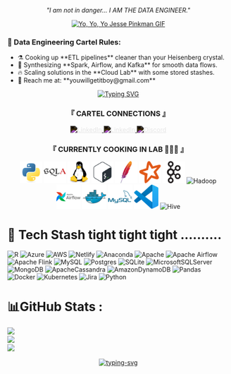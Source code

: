 <p align="center">
  <em>"I am not in danger... I AM THE DATA ENGINEER."</em>
</p>

<p align="center">
  <a href="https://postimg.cc/mttsS84X">
    <img src="https://i.postimg.cc/mrWz85h1/giphy.webp" alt="Yo, Yo, Yo Jesse Pinkman GIF" width="400">
  </a>
</p>

  ### 💾 Data Engineering Cartel Rules:


<p align="center">
<ul>
  <li>⚗️ Cooking up **ETL pipelines** cleaner than your Heisenberg crystal.</li>
  <li>🧪 Synthesizing **Spark, Airflow, and Kafka** for smooth data flows.</li>
  <li>🔥 Scaling solutions in the **Cloud Lab** with some stored stashes.</li>
  <li>📩 Reach me at: **youwillgetitboy@gmail.com**</li>
</ul>
</p>

<p align="center">
  <a href="https://git.io/typing-svg">
    <img src="https://readme-typing-svg.demolab.com?font=Fira+Code&weight=200&size=25&duration=3500&pause=600&color=B3B2AC&background=FFE33F00&center=true&width=536&lines=The+One+Who+Ingests;Master+of+ETL+Alchemy;Breaking+Big+Data" alt="Typing SVG">
  </a>
</p>

<h3 align="center">『 CARTEL CONNECTIONS 』</h3>

<p align="center">
  <a href="https://www.linkedin.com/in/your-profile/" target="_blank">
    <img src="https://raw.githubusercontent.com/maurodesouza/profile-readme-generator/master/src/assets/icons/social/linkedin/default.svg" width="43" height="37" alt="LinkedIn" style="filter: invert(1);">
  </a>
    <a href="https://www.linkedin.com/in/your-profile/" target="_blank">
    <img src="https://raw.githubusercontent.com/maurodesouza/profile-readme-generator/master/src/assets/icons/social/stackoverflow/default.svg" width="43" height="37" alt="LinkedIn" style="filter: invert(1);">
  </a>
  <a href="https://discordapp.com/users/YourDiscordID" target="_blank">
    <img src="https://raw.githubusercontent.com/maurodesouza/profile-readme-generator/master/src/assets/icons/social/discord/default.svg" width="43" height="37" alt="Discord" style="filter: invert(1);">
  </a>
</p>

<h3 align="center">『 CURRENTLY COOKING IN LAB 👨🏻‍💻 』</h3>

<p align="center">
  <img src="https://raw.githubusercontent.com/devicons/devicon/master/icons/python/python-original.svg" alt="Python" width="50" />
  <img src="https://raw.githubusercontent.com/devicons/devicon/master/icons/sqlalchemy/sqlalchemy-original.svg" alt="SQL" width="50" />
  <img src="https://raw.githubusercontent.com/devicons/devicon/master/icons/linux/linux-original.svg" alt="Linux" width="50" />
  <img src="https://raw.githubusercontent.com/devicons/devicon/master/icons/bash/bash-original.svg" alt="Bash" width="50" />
  <img src="https://raw.githubusercontent.com/devicons/devicon/master/icons/apache/apache-original.svg" alt="Apacheflink" width="50" />
  <img src="https://raw.githubusercontent.com/devicons/devicon/refs/heads/master/icons/apachespark/apachespark-original.svg" alt="Spark" width="50" />
  <img src="https://raw.githubusercontent.com/devicons/devicon/refs/heads/master/icons/apachekafka/apachekafka-original.svg" alt="Kafka" width="50" />
  <img src="https://www.vectorlogo.zone/logos/apache_hadoop/apache_hadoop-icon.svg" alt="Hadoop" width="50" />
  <img src="https://raw.githubusercontent.com/devicons/devicon/refs/heads/master/icons/apacheairflow/apacheairflow-original-wordmark.svg" alt="Airflow" width="55" />
  <img src="https://raw.githubusercontent.com/devicons/devicon/refs/heads/master/icons/docker/docker-original.svg" alt="Docker" width="55" />
  <img src="https://raw.githubusercontent.com/devicons/devicon/refs/heads/master/icons/mysql/mysql-plain-wordmark.svg" alt="MySQL" width="55" />
  <img src="https://raw.githubusercontent.com/devicons/devicon/refs/heads/master/icons/vscode/vscode-original.svg" alt="Visual Studio Code" width="55" />
  <img src="https://raw.githubusercontent.com/devicons/devicon/refs/heads/master/icons/hive/hive-original.svg" alt="Hive" width="55" />
</p>

# 💊 Tech Stash                 tight tight tight ..........
![R](https://img.shields.io/badge/r-%23276DC3.svg?style=for-the-badge&logo=r&logoColor=white) ![Azure](https://img.shields.io/badge/azure-%230072C6.svg?style=for-the-badge&logo=azure-devops&logoColor=white) ![AWS](https://img.shields.io/badge/AWS-%23FF9900.svg?style=for-the-badge&logo=amazon-aws&logoColor=white) ![Netlify](https://img.shields.io/badge/netlify-%23000000.svg?style=for-the-badge&logo=netlify&logoColor=#00C7B7) ![Anaconda](https://img.shields.io/badge/Anaconda-%2344A833.svg?style=for-the-badge&logo=anaconda&logoColor=white) ![Apache](https://img.shields.io/badge/apache-%23D42029.svg?style=for-the-badge&logo=apache&logoColor=white) ![Apache Airflow](https://img.shields.io/badge/Apache%20Airflow-017CEE?style=for-the-badge&logo=Apache%20Airflow&logoColor=white) ![Apache Flink](https://img.shields.io/badge/Apache%20Flink-E6526F?style=for-the-badge&logo=Apache%20Flink&logoColor=white) ![MySQL](https://img.shields.io/badge/mysql-%2300f.svg?style=for-the-badge&logo=mysql&logoColor=white) ![Postgres](https://img.shields.io/badge/postgres-%23316192.svg?style=for-the-badge&logo=postgresql&logoColor=white) ![SQLite](https://img.shields.io/badge/sqlite-%2307405e.svg?style=for-the-badge&logo=sqlite&logoColor=white) ![MicrosoftSQLServer](https://img.shields.io/badge/Microsoft%20SQL%20Sever-CC2927?style=for-the-badge&logo=microsoft%20sql%20server&logoColor=white) ![MongoDB](https://img.shields.io/badge/MongoDB-%234ea94b.svg?style=for-the-badge&logo=mongodb&logoColor=white) ![ApacheCassandra](https://img.shields.io/badge/cassandra-%231287B1.svg?style=for-the-badge&logo=apache-cassandra&logoColor=white) ![AmazonDynamoDB](https://img.shields.io/badge/Amazon%20DynamoDB-4053D6?style=for-the-badge&logo=Amazon%20DynamoDB&logoColor=white) ![Pandas](https://img.shields.io/badge/pandas-%23150458.svg?style=for-the-badge&logo=pandas&logoColor=white) ![Docker](https://img.shields.io/badge/docker-%230db7ed.svg?style=for-the-badge&logo=docker&logoColor=white) ![Kubernetes](https://img.shields.io/badge/kubernetes-%23326ce5.svg?style=for-the-badge&logo=kubernetes&logoColor=white) ![Jira](https://img.shields.io/badge/jira-%230A0FFF.svg?style=for-the-badge&logo=jira&logoColor=white) ![Python](https://img.shields.io/badge/python-3670A0?style=for-the-badge&logo=python&logoColor=ffdd54)
# 📊GitHub Stats :
![](https://github-readme-stats.vercel.app/api?username=Theglassofdata&theme=gotham&hide_border=false&include_all_commits=true&count_private=true)<br/>
![](https://github-readme-streak-stats.herokuapp.com/?user=Theglassofdata&theme=gotham&hide_border=false)<br/>
![](https://github-readme-stats.vercel.app/api/top-langs/?username=Theglassofdata&theme=gotham&hide_border=false&include_all_commits=true&count_private=true&layout=compact)



<div align="center">
  <a href="https://git.io/typing-svg">
<img src= "https://readme-typing-svg.demolab.com?font=Fira+Code&weight=900&size=13&duration=3500&pause=600&color=7978739C&background=FFE33F00&center=true&vCenter=true&width=536&lines=You+know+the+business+I+know+the+skills+...lets+cook+together!" alt= "typing-svg">
  </a>
</div>
